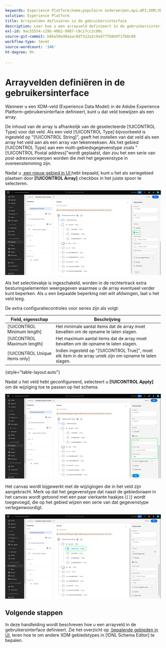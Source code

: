 ```yaml
---
keywords: Experience Platform;home;populaire onderwerpen;api;API;XDM;XDM systeem;ervaringsgegevensmodel;gegevensmodel;ui;werkruimte;array;field;
solution: Experience Platform
title: Arrayvelden definiëren in de gebruikersinterface
description: Leer hoe u een arrayveld definieert in de gebruikersinterface van het Experience Platform.
exl-id: 9ac55554-c29b-40b2-9987-c8c17cc2c00c
source-git-commit: b66a50e40aaac8df312a2c9a977fb8d4f1fb0c80
workflow-type: tm+mt
source-wordcount: '346'
ht-degree: 0%

---
```


# Arrayvelden definiëren in de gebruikersinterface

Wanneer u een XDM-veld (Experience Data Model) in de Adobe Experience Platform-gebruikersinterface definieert, kunt u dat veld toewijzen als een array.

De inhoud van de array is afhankelijk van de geselecteerde [!UICONTROL Type] voor dat veld. Als een veld [!UICONTROL Type] bijvoorbeeld is ingesteld op &quot;[!UICONTROL String]&quot;, geeft het instellen van dat veld als een array het veld aan als een array van tekenreeksen. Als het gebied [!UICONTROL Type] aan een multi-gebiedsgegevenstype zoals &quot;[!UICONTROL Postal address]&quot;wordt geplaatst, dan zou het een serie van post-adresvoorwerpen worden die met het gegevenstype in overeenstemming zijn.

Nadat u [&#x200B; een nieuw gebied in UI &#x200B;](./overview.md#define) hebt bepaald, kunt u het als seriegebied plaatsen door **[!UICONTROL Array]** checkbox in het juiste spoor te selecteren.

![](../../images/ui/fields/special/array.png)

Als het selectievakje is ingeschakeld, worden in de rechtertrack extra besturingselementen weergegeven waarmee u de array eventueel verder kunt beperken. Als u een bepaalde beperking niet wilt afdwingen, laat u het veld leeg.

De extra configuratiecontroles voor series zijn als volgt:

| Field, eigenschap | Beschrijving |
| --- | --- |
| [!UICONTROL Minimum length] | Het minimale aantal items dat de array moet bevatten om de opname te laten slagen. |
| [!UICONTROL Maximum length] | Het maximum aantal items dat de array moet bevatten om de opname te laten slagen. |
| [!UICONTROL Unique items only] | Indien ingesteld op &quot;[!UICONTROL True]&quot;, moet elk item in de array uniek zijn om opname te laten slagen. |

{style="table-layout:auto"}

Nadat u het veld hebt geconfigureerd, selecteert u **[!UICONTROL Apply]** om de wijziging toe te passen op het schema.

![](../../images/ui/fields/special/array-config.png)

Het canvas wordt bijgewerkt met de wijzigingen die in het veld zijn aangebracht. Merk op dat het gegevenstype dat naast de gebiedsnaam in het canvas wordt getoond met een paar vierkante haakjes (`[]`) wordt toegevoegd, die op het gebied wijzen een serie van dat gegevenstype vertegenwoordigt.

![](../../images/ui/fields/special/array-applied.png)

## Volgende stappen

In deze handleiding wordt beschreven hoe u een arrayveld in de gebruikersinterface definieert. Zie het overzicht op [&#x200B; bepalende gebieden in UI &#x200B;](./overview.md#special) leren hoe te om andere XDM gebiedstypes in [!DNL Schema Editor] te bepalen.
